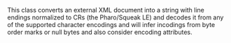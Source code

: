 This class converts an external XML document  into a string with line endings normalized to CRs (the Pharo/Squeak LE) and decodes it from any of the supported character encodings and will infer incodings from byte order marks or null bytes and also consider  <?xml ...?> encoding attributes.